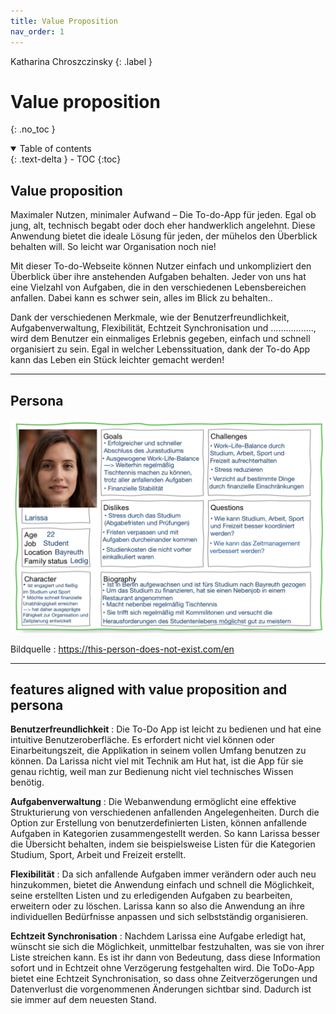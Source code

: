 ```yaml
---
title: Value Proposition
nav_order: 1
---
```


Katharina Chroszczinsky
{: .label }

# Value proposition
{: .no_toc }

<details open markdown="block">
  <summary>
    Table of contents
  </summary>
  {: .text-delta }
- TOC
{:toc}
</details>

## Value proposition 

Maximaler Nutzen, minimaler Aufwand – Die To-do-App für jeden. Egal ob jung, alt, technisch begabt oder doch eher handwerklich angelehnt. Diese Anwendung bietet die ideale Lösung für jeden, der mühelos den Überblick behalten will. So leicht war Organisation noch nie!

Mit dieser To-do-Webseite können Nutzer einfach und unkompliziert den Überblick über ihre anstehenden Aufgaben behalten. Jeder von uns hat eine Vielzahl von Aufgaben, die in den verschiedenen Lebensbereichen anfallen. Dabei kann es schwer sein, alles im Blick zu behalten..

Dank der verschiedenen Merkmale, wie der Benutzerfreundlichkeit, Aufgabenverwaltung, Flexibilität, Echtzeit Synchronisation und …………….., wird dem Benutzer ein einmaliges Erlebnis gegeben, einfach und schnell organisiert zu sein. Egal in welcher Lebenssituation, dank der To-do App kann das Leben ein Stück leichter gemacht werden!

---

## Persona

![Persona Bild](images/persona.jpg)

Bildquelle
: https://this-person-does-not-exist.com/en

---

## features aligned with value proposition and persona

**Benutzerfreundlichkeit**
: Die To-Do App ist leicht zu bedienen und hat eine intuitive Benutzeroberfläche. Es erfordert nicht viel können oder Einarbeitungszeit, die Applikation in seinem vollen Umfang benutzen zu können. Da Larissa nicht viel mit Technik am Hut hat, ist die App für sie genau richtig, weil man zur Bedienung nicht viel technisches Wissen benötig.

**Aufgabenverwaltung**
: Die Webanwendung ermöglicht eine effektive Strukturierung von verschiedenen anfallenden Angelegenheiten. Durch die Option zur Erstellung von benutzerdefinierten Listen, können anfallende Aufgaben in Kategorien zusammengestellt werden. So kann Larissa besser die Übersicht behalten, indem sie beispielsweise Listen für die Kategorien Studium, Sport, Arbeit und Freizeit erstellt.

**Flexibilität**
: Da sich anfallende Aufgaben immer verändern oder auch neu hinzukommen, bietet die Anwendung einfach und schnell die Möglichkeit, seine erstellten Listen und zu erledigenden Aufgaben zu bearbeiten, erweitern oder zu löschen. Larissa kann so also die Anwendung an ihre individuellen Bedürfnisse anpassen und sich selbstständig organisieren.

**Echtzeit Synchronisation**
: Nachdem Larissa eine Aufgabe erledigt hat, wünscht sie sich die Möglichkeit, unmittelbar festzuhalten, was sie von ihrer Liste streichen kann. Es ist ihr dann von Bedeutung, dass diese Information sofort und in Echtzeit ohne Verzögerung festgehalten wird. Die ToDo-App bietet eine Echtzeit Synchronisation, so dass ohne Zeitverzögerungen und Datenverlust die vorgenommenen Änderungen sichtbar sind. Dadurch ist sie immer auf dem neuesten Stand. 




